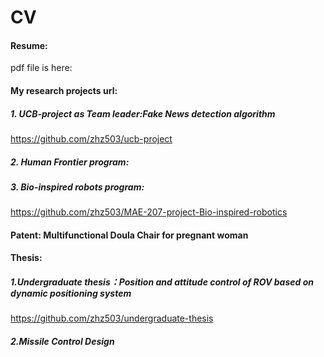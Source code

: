 # CV
#### Resume:
pdf file is here:

#### My research projects url:
##### 1. UCB-project as Team leader:Fake News detection algorithm 
https://github.com/zhz503/ucb-project
##### 2. Human Frontier program:

##### 3. Bio-inspired robots program:
https://github.com/zhz503/MAE-207-project-Bio-inspired-robotics
#### Patent: Multifunctional Doula Chair for pregnant woman

#### Thesis:
##### 1.Undergraduate thesis：Position and attitude control of ROV based on dynamic positioning system 
https://github.com/zhz503/undergraduate-thesis
##### 2.Missile Control Design
